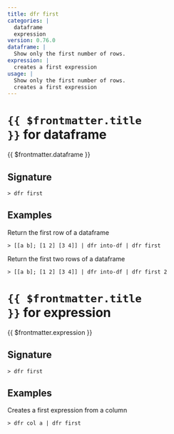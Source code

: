 ```yaml
---
title: dfr first
categories: |
  dataframe
  expression
version: 0.76.0
dataframe: |
  Show only the first number of rows.
expression: |
  creates a first expression
usage: |
  Show only the first number of rows.
  creates a first expression
---
```


# <code>{{ $frontmatter.title }}</code> for dataframe

<div class='command-title'>{{ $frontmatter.dataframe }}</div>

## Signature

```> dfr first ```

## Examples

Return the first row of a dataframe
```shell
> [[a b]; [1 2] [3 4]] | dfr into-df | dfr first
```

Return the first two rows of a dataframe
```shell
> [[a b]; [1 2] [3 4]] | dfr into-df | dfr first 2
```

# <code>{{ $frontmatter.title }}</code> for expression

<div class='command-title'>{{ $frontmatter.expression }}</div>

## Signature

```> dfr first ```

## Examples

Creates a first expression from a column
```shell
> dfr col a | dfr first
```
